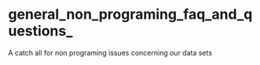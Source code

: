 general_non_programing_faq_and_questions_
=========================================

A catch all for non programing issues concerning our data sets
